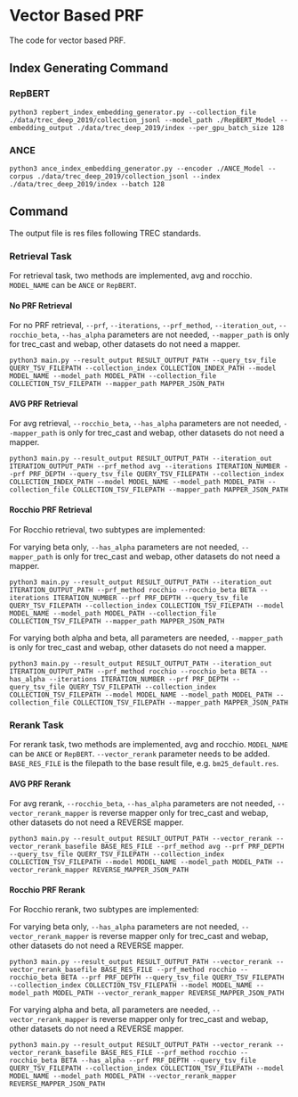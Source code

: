 # Vector Based PRF

The code for vector based PRF.

## Index Generating Command

### RepBERT

`python3 repbert_index_embedding_generator.py --collection_file ./data/trec_deep_2019/collection_jsonl --model_path ./RepBERT_Model --embedding_output ./data/trec_deep_2019/index --per_gpu_batch_size 128`

### ANCE

`python3 ance_index_embedding_generator.py --encoder ./ANCE_Model --corpus ./data/trec_deep_2019/collection_jsonl --index ./data/trec_deep_2019/index --batch 128`

## Command

The output file is res files following TREC standards.

### Retrieval Task

For retrieval task, two methods are implemented, avg and rocchio. `MODEL_NAME` can be `ANCE` or `RepBERT`.

#### No PRF Retrieval

For no PRF retrieval, `--prf`, `--iterations`, `--prf_method`, `--iteration_out`, `--rocchio_beta`, `--has_alpha`  parameters are not needed, `--mapper_path` is only for trec_cast and webap, other datasets do not need a mapper.

`python3 main.py --result_output RESULT_OUTPUT_PATH --query_tsv_file QUERY_TSV_FILEPATH --collection_index COLLECTION_INDEX_PATH --model MODEL_NAME --model_path MODEL_PATH --collection_file COLLECTION_TSV_FILEPATH --mapper_path MAPPER_JSON_PATH`

#### AVG PRF Retrieval

For avg retrieval, `--rocchio_beta`, `--has_alpha`  parameters are not needed, `--mapper_path` is only for trec_cast and webap, other datasets do not need a mapper.

`python3 main.py --result_output RESULT_OUTPUT_PATH --iteration_out ITERATION_OUTPUT_PATH --prf_method avg --iterations ITERATION_NUMBER --prf PRF_DEPTH --query_tsv_file QUERY_TSV_FILEPATH --collection_index COLLECTION_INDEX_PATH --model MODEL_NAME --model_path MODEL_PATH --collection_file COLLECTION_TSV_FILEPATH --mapper_path MAPPER_JSON_PATH`

#### Rocchio PRF Retrieval

For Rocchio retrieval, two subtypes are implemented:

For varying beta only, `--has_alpha`  parameters are not needed, `--mapper_path` is only for trec_cast and webap, other datasets do not need a mapper.

`python3 main.py --result_output RESULT_OUTPUT_PATH --iteration_out ITERATION_OUTPUT_PATH --prf_method rocchio --rocchio_beta BETA --iterations ITERATION_NUMBER --prf PRF_DEPTH --query_tsv_file QUERY_TSV_FILEPATH --collection_index COLLECTION_TSV_FILEPATH --model MODEL_NAME --model_path MODEL_PATH --collection_file COLLECTION_TSV_FILEPATH --mapper_path MAPPER_JSON_PATH`

For varying both alpha and beta, all parameters are needed, `--mapper_path` is only for trec_cast and webap, other datasets do not need a mapper.

`python3 main.py --result_output RESULT_OUTPUT_PATH --iteration_out ITERATION_OUTPUT_PATH --prf_method rocchio --rocchio_beta BETA --has_alpha --iterations ITERATION_NUMBER --prf PRF_DEPTH --query_tsv_file QUERY_TSV_FILEPATH --collection_index COLLECTION_TSV_FILEPATH --model MODEL_NAME --model_path MODEL_PATH --collection_file COLLECTION_TSV_FILEPATH --mapper_path MAPPER_JSON_PATH`

### Rerank Task

For rerank task, two methods are implemented, avg and rocchio. `MODEL_NAME` can be `ANCE` or `RepBERT`. `--vector_rerank` parameter needs to be added.
`BASE_RES_FILE` is the filepath to the base result file, e.g. `bm25_default.res`.

#### AVG PRF Rerank

For avg rerank, `--rocchio_beta`, `--has_alpha`  parameters are not needed, `--vector_rerank_mapper` is reverse mapper only for trec_cast and webap, other datasets do not need a REVERSE mapper.

`python3 main.py --result_output RESULT_OUTPUT_PATH --vector_rerank --vector_rerank_basefile BASE_RES_FILE --prf_method avg --prf PRF_DEPTH --query_tsv_file QUERY_TSV_FILEPATH --collection_index COLLECTION_TSV_FILEPATH --model MODEL_NAME --model_path MODEL_PATH --vector_rerank_mapper REVERSE_MAPPER_JSON_PATH`

#### Rocchio PRF Rerank

For Rocchio rerank, two subtypes are implemented:

For varying beta only, `--has_alpha`  parameters are not needed, `--vector_rerank_mapper` is reverse mapper only for trec_cast and webap, other datasets do not need a REVERSE mapper.

`python3 main.py --result_output RESULT_OUTPUT_PATH --vector_rerank --vector_rerank_basefile BASE_RES_FILE --prf_method rocchio --rocchio_beta BETA --prf PRF_DEPTH --query_tsv_file QUERY_TSV_FILEPATH --collection_index COLLECTION_TSV_FILEPATH --model MODEL_NAME --model_path MODEL_PATH --vector_rerank_mapper REVERSE_MAPPER_JSON_PATH`

For varying alpha and beta, all parameters are needed, `--vector_rerank_mapper` is reverse mapper only for trec_cast and webap, other datasets do not need a REVERSE mapper.

`python3 main.py --result_output RESULT_OUTPUT_PATH --vector_rerank --vector_rerank_basefile BASE_RES_FILE --prf_method rocchio --rocchio_beta BETA --has_alpha --prf PRF_DEPTH --query_tsv_file QUERY_TSV_FILEPATH --collection_index COLLECTION_TSV_FILEPATH --model MODEL_NAME --model_path MODEL_PATH --vector_rerank_mapper REVERSE_MAPPER_JSON_PATH`